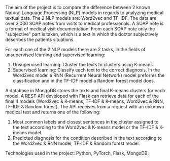The aim of the project is to compare the difference between 2 known Natural Language Processing (NLP) models in regards to analyzing medical textual data. The 2 NLP models are: Word2vec and TF-IDF. The data are over 3,000 SOAP notes from visits to medical professionals. A SOAP note is a format of medical visit documentation. From each SOAP note only the "subjective" part is taken, which is a text in which the doctor subjectively describes the patients situations.

For each one of the 2 NLP models there are 2 tasks, in the fields of unsupervised learning and supervised learning:
1. Unsupervised learning: Cluster the texts to clusters using K-means.
2. Supervised learning: Classify each text to the correct diagnosis. In the Word2vec model a RNN (Recurrent Neural Network) model preforms the classification and in the TF-IDF model a Random forest model does.

A database in MongoDB stores the texts and final K-means clusters for each model.  A REST API developed with Flask can retrieve data for each of the final 4 models (Word2vec & K-means, TF-IDF & K-means, Word2vec & RNN, TF-IDF & Random forest). The API receives from a request with an unknown medical text and returns one of the following:
1. Most common labels and closest sentences in the cluster assigned to the text according to the Word2vec & K-means model or the TF-IDF & K-means model.
2. Predicted diagnosis for the condition described in the text according to the Word2vec & RNN model, TF-IDF & Random forest model.

Technologies used in the project: Python, PyTorch, Flask, MongoDB.
